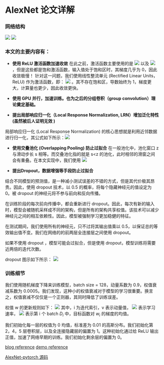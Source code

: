 # AlexNet 论文详解

### 网络结构
![](https://pic1.zhimg.com/80/v2-0244c74e98bb2a74142b7dac73a67ae0_1440w.jpg)
![](https://pic2.zhimg.com/80/v2-2fb10ed809b6585aef49d16c0db607d9_1440w.jpg)

### 本文的主要内容有：

+ **使用 ReLU 激活函数加速收敛**
在此之前，激活函数主要使用的是 ![](https://www.zhihu.com/equation?tex=f%28x%29+%3D+tanh%28x%29) 以及 ![](https://www.zhihu.com/equation?tex=f%28x%29+%3D+%5Cfrac%7B1%7D%7B1+%2B+%28e%5E%7B-x%7D%29%5E%7B-1%7D%7D) ，但是这些都是饱和激活函数，输入值处于饱和区时，其梯度几乎为 0，因此收敛极慢！
针对这一问题，我们使用线性整流单元 (Rectified Linear Units，ReLU) 作为激活函数，即： ![](https://www.zhihu.com/equation?tex=f%28x%29+%3D+max%280%2C+x%29) 。其不存在饱和区，导数始终为 1，梯度更大，计算量也更少，因此收敛更快。

+ **使用 GPU 并行，加速训练。也为之后的分组卷积（group convolution）理论奠定基础。**

+ **提出局部响应归一化（Local Response Normalization, LRN）增加泛化特性 (虽然被后人证明无效 )**

局部响应归一化 (Local Response Normalization) 的核心思想就是利用近邻数据进行归一化，其公式如下所示：![](https://www.zhihu.com/equation?tex=b_%7Bx%2C+y%7D%5E%7Bi%7D%3Da_%7Bx%2C+y%7D%5E%7Bi%7D+%2F%5Cleft%28k%2B%5Calpha+%5Csum_%7Bj%3D%5Cmax+%280%2C+i-n+%2F+2%29%7D%5E%7B%5Cmin+%28N-1%2C+i%2Bn+%2F+2%29%7D%5Cleft%28a_%7Bx%2C+y%7D%5E%7Bj%7D%5Cright%29%5E%7B2%7D%5Cright%29%5E%7B%5Cbeta%7D)
+ **使用交叠池化 (Overlapping Pooling) 防止过拟合**
在一般池化中，池化窗口 z 与滑动步长 s 相等。而交叠池化指的就是 s<z 的池化，此时相邻的滑窗之间会有重叠。在本文实现中，我们使用  ![](https://www.zhihu.com/equation?tex=z+%3D+3%2C+s+%3D+2)

+ **提出Dropout，数据增强等手段防止过拟合**

结合不同模型的预测值，是一种减小测试误差的不错的方式，但是其代价极其昂贵。因此，使用 dropout 技术，以 0.5 的概率，将每个隐藏神经元的值设定为 0。被 dropout 的神经元将不参与前向和反向传播。

在训练阶段的每次前向传播中，都会重新进行 dropout。因此，每次有新的输入时，模型会被随机采样成不同的架构，但是所有的架构共享权值。该技术可以减少神经元之间的相互依赖性。因此，模型被强制学习更加稳健的特征。

在测试期间，我们使用所有的神经元，只不过将其输出值乘以 0.5，以保证总的等效输出值不变。我们在网络的的前两层全连接层之间使用 dropout。

如果不使用 dropout ，模型可能会过拟合，但是使用 dropout，模型训练将需要近两倍的迭代次数。

dropout 图示如下所示：
![](https://pic2.zhimg.com/80/v2-bf38220f13f3e492d47445cce6cc6b05_1440w.jpg)

### 训练细节

我们使用随机梯度下降来训练模型，batch size = 128，动量系数为 0.9，权值衰减系数为 0.0005。我们发现，这种小的权值衰减对于模型的学习很重要。换言之，权值衰减不仅仅是一个正则器，其同时降低了训练误差。

权值 w 的更新规则如下：
![](https://www.zhihu.com/equation?tex=%5Cbegin%7Baligned%7D+v_%7Bi%2B1%7D+%26+%3A%3D0.9+%5Ccdot+v_%7Bi%7D-0.0005+%5Ccdot+%5Cepsilon+%5Ccdot+w_%7Bi%7D-%5Cepsilon+%5Ccdot%5Cleft%5Clangle%5Cleft.%5Cfrac%7B%5Cpartial+L%7D%7B%5Cpartial+w%7D%5Cright%7C%7Bw%7Bi%7D%7D%5Cright%5Crangle_%7BD_i%7D+%5C%5C+w_%7Bi%2B1%7D+%26+%3A%3Dw_%7Bi%7D%2Bv_%7Bi%2B1%7D+%5Cend%7Baligned%7D+)
其中，i 为迭代索引，v 表示动量值， ![](https://www.zhihu.com/equation?tex=%5Cepsilon) 表示学习速率， ![](https://www.zhihu.com/equation?tex=%5Cleft%5Clangle%5Cleft.%5Cfrac%7B%5Cpartial+L%7D%7B%5Cpartial+w%7D%5Cright%7C%7Bw%7Bi%7D%7D%5Cright%5Crangle_%7BD_%7Bi%7D%7D) 表示第 i 个 batch $D_i$ 中，目标函数对 $w_i$ 的梯度的均值。

我们初始化每一层的权值为 0 均值，标准差为 0.01 的高斯分布。我们初始化第 2，4，5 层卷积层，以及全连接隐藏层的偏置为 1。这种初始化通过给 ReLU 输出正值，加速了网络早期的训练。我们初始化剩余层的偏置为 0。





[blog reference](https://zhuanlan.zhihu.com/p/69273192)
[demo reference](https://github.com/kratzert/finetune_alexnet_with_tensorflow)

[AlexNet-pytorch 源码](https://github.com/pytorch/vision/blob/main/torchvision/models/alexnet.py)